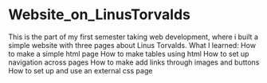 # Website_on_LinusTorvalds
This is the part of my first semester taking web development, where i built a simple website with three pages about Linus Torvalds. 
What I learned: 
How to make a simple html page
How to make tables using html 
How to set up navigation across pages 
How to make add links through images and buttons
How to set up and use an external css page 


